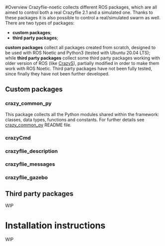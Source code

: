 #Overview
Crazyflie-noetic collects different ROS packages, which are all aimed to control both a real Crazyflie 2.1 and a 
simulated
one. Thanks to these packages it is also possible to control a real/simulated swarm as well. There are two types of 
packages:
* **custom packages**;
* **third party packages**;

**custom packages** collect all packages created from scratch, designed to be used with ROS Noetic and Python3
(tested with Ubuntu 20.04 LTS); while **third party packages** collect some third party packages working with older 
version of ROS (like [CrazyS](https://github.com/gsilano/CrazyS)), partially modified in order to make them work with 
ROS Noetic. Third party packages have not been fully tested, since finally they have not been further developed.

## Custom packages
### crazy_common_py
This package collects all the Python modules shared within the framework: classes, data types, functions and constants.
For further details see [crazy_common_py](https://github.com/AndreaFuso/Crazyflie-noetic/tree/main/crazy_common_py/src)
README file.

### crazyCmd

### crazyflie_description

### crazyflie_messages

### crazyflie_gazebo

## Third party packages
WIP
# Installation instructions
WIP
